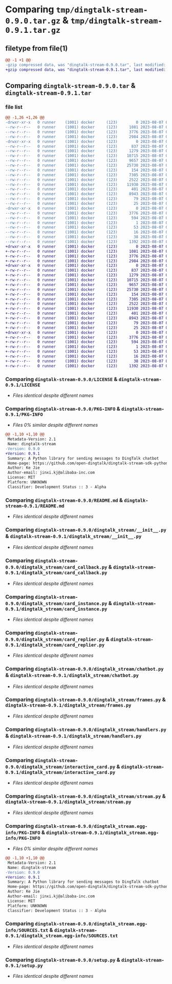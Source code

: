# Comparing `tmp/dingtalk-stream-0.9.0.tar.gz` & `tmp/dingtalk-stream-0.9.1.tar.gz`

## filetype from file(1)

```diff
@@ -1 +1 @@
-gzip compressed data, was "dingtalk-stream-0.9.0.tar", last modified: Mon Aug  7 09:04:46 2023, max compression
+gzip compressed data, was "dingtalk-stream-0.9.1.tar", last modified: Mon Aug  7 09:23:06 2023, max compression
```

## Comparing `dingtalk-stream-0.9.0.tar` & `dingtalk-stream-0.9.1.tar`

### file list

```diff
@@ -1,26 +1,26 @@
-drwxr-xr-x   0 runner    (1001) docker     (123)        0 2023-08-07 09:04:46.156772 dingtalk-stream-0.9.0/
--rw-r--r--   0 runner    (1001) docker     (123)     1081 2023-08-07 09:04:45.000000 dingtalk-stream-0.9.0/LICENSE
--rw-r--r--   0 runner    (1001) docker     (123)     3776 2023-08-07 09:04:46.156772 dingtalk-stream-0.9.0/PKG-INFO
--rw-r--r--   0 runner    (1001) docker     (123)     2984 2023-08-07 09:04:45.000000 dingtalk-stream-0.9.0/README.md
-drwxr-xr-x   0 runner    (1001) docker     (123)        0 2023-08-07 09:04:46.156772 dingtalk-stream-0.9.0/dingtalk_stream/
--rw-r--r--   0 runner    (1001) docker     (123)      837 2023-08-07 09:04:45.000000 dingtalk-stream-0.9.0/dingtalk_stream/__init__.py
--rw-r--r--   0 runner    (1001) docker     (123)     1279 2023-08-07 09:04:45.000000 dingtalk-stream-0.9.0/dingtalk_stream/card_callback.py
--rw-r--r--   0 runner    (1001) docker     (123)    10715 2023-08-07 09:04:45.000000 dingtalk-stream-0.9.0/dingtalk_stream/card_instance.py
--rw-r--r--   0 runner    (1001) docker     (123)     9657 2023-08-07 09:04:45.000000 dingtalk-stream-0.9.0/dingtalk_stream/card_replier.py
--rw-r--r--   0 runner    (1001) docker     (123)    25730 2023-08-07 09:04:45.000000 dingtalk-stream-0.9.0/dingtalk_stream/chatbot.py
--rw-r--r--   0 runner    (1001) docker     (123)      154 2023-08-07 09:04:45.000000 dingtalk-stream-0.9.0/dingtalk_stream/credential.py
--rw-r--r--   0 runner    (1001) docker     (123)     7305 2023-08-07 09:04:45.000000 dingtalk-stream-0.9.0/dingtalk_stream/frames.py
--rw-r--r--   0 runner    (1001) docker     (123)     2522 2023-08-07 09:04:45.000000 dingtalk-stream-0.9.0/dingtalk_stream/handlers.py
--rw-r--r--   0 runner    (1001) docker     (123)    11930 2023-08-07 09:04:45.000000 dingtalk-stream-0.9.0/dingtalk_stream/interactive_card.py
--rw-r--r--   0 runner    (1001) docker     (123)      401 2023-08-07 09:04:45.000000 dingtalk-stream-0.9.0/dingtalk_stream/log.py
--rw-r--r--   0 runner    (1001) docker     (123)     8943 2023-08-07 09:04:45.000000 dingtalk-stream-0.9.0/dingtalk_stream/stream.py
--rw-r--r--   0 runner    (1001) docker     (123)       79 2023-08-07 09:04:45.000000 dingtalk-stream-0.9.0/dingtalk_stream/utils.py
--rw-r--r--   0 runner    (1001) docker     (123)       25 2023-08-07 09:04:45.000000 dingtalk-stream-0.9.0/dingtalk_stream/version.py
-drwxr-xr-x   0 runner    (1001) docker     (123)        0 2023-08-07 09:04:46.156772 dingtalk-stream-0.9.0/dingtalk_stream.egg-info/
--rw-r--r--   0 runner    (1001) docker     (123)     3776 2023-08-07 09:04:46.000000 dingtalk-stream-0.9.0/dingtalk_stream.egg-info/PKG-INFO
--rw-r--r--   0 runner    (1001) docker     (123)      594 2023-08-07 09:04:46.000000 dingtalk-stream-0.9.0/dingtalk_stream.egg-info/SOURCES.txt
--rw-r--r--   0 runner    (1001) docker     (123)        1 2023-08-07 09:04:46.000000 dingtalk-stream-0.9.0/dingtalk_stream.egg-info/dependency_links.txt
--rw-r--r--   0 runner    (1001) docker     (123)       53 2023-08-07 09:04:46.000000 dingtalk-stream-0.9.0/dingtalk_stream.egg-info/requires.txt
--rw-r--r--   0 runner    (1001) docker     (123)       16 2023-08-07 09:04:46.000000 dingtalk-stream-0.9.0/dingtalk_stream.egg-info/top_level.txt
--rw-r--r--   0 runner    (1001) docker     (123)       38 2023-08-07 09:04:46.156772 dingtalk-stream-0.9.0/setup.cfg
--rw-r--r--   0 runner    (1001) docker     (123)     1392 2023-08-07 09:04:45.000000 dingtalk-stream-0.9.0/setup.py
+drwxr-xr-x   0 runner    (1001) docker     (123)        0 2023-08-07 09:23:06.203643 dingtalk-stream-0.9.1/
+-rw-r--r--   0 runner    (1001) docker     (123)     1081 2023-08-07 09:23:05.000000 dingtalk-stream-0.9.1/LICENSE
+-rw-r--r--   0 runner    (1001) docker     (123)     3776 2023-08-07 09:23:06.203643 dingtalk-stream-0.9.1/PKG-INFO
+-rw-r--r--   0 runner    (1001) docker     (123)     2984 2023-08-07 09:23:05.000000 dingtalk-stream-0.9.1/README.md
+drwxr-xr-x   0 runner    (1001) docker     (123)        0 2023-08-07 09:23:06.203643 dingtalk-stream-0.9.1/dingtalk_stream/
+-rw-r--r--   0 runner    (1001) docker     (123)      837 2023-08-07 09:23:05.000000 dingtalk-stream-0.9.1/dingtalk_stream/__init__.py
+-rw-r--r--   0 runner    (1001) docker     (123)     1279 2023-08-07 09:23:05.000000 dingtalk-stream-0.9.1/dingtalk_stream/card_callback.py
+-rw-r--r--   0 runner    (1001) docker     (123)    10715 2023-08-07 09:23:05.000000 dingtalk-stream-0.9.1/dingtalk_stream/card_instance.py
+-rw-r--r--   0 runner    (1001) docker     (123)     9657 2023-08-07 09:23:05.000000 dingtalk-stream-0.9.1/dingtalk_stream/card_replier.py
+-rw-r--r--   0 runner    (1001) docker     (123)    25730 2023-08-07 09:23:05.000000 dingtalk-stream-0.9.1/dingtalk_stream/chatbot.py
+-rw-r--r--   0 runner    (1001) docker     (123)      154 2023-08-07 09:23:05.000000 dingtalk-stream-0.9.1/dingtalk_stream/credential.py
+-rw-r--r--   0 runner    (1001) docker     (123)     7305 2023-08-07 09:23:05.000000 dingtalk-stream-0.9.1/dingtalk_stream/frames.py
+-rw-r--r--   0 runner    (1001) docker     (123)     2522 2023-08-07 09:23:05.000000 dingtalk-stream-0.9.1/dingtalk_stream/handlers.py
+-rw-r--r--   0 runner    (1001) docker     (123)    11930 2023-08-07 09:23:05.000000 dingtalk-stream-0.9.1/dingtalk_stream/interactive_card.py
+-rw-r--r--   0 runner    (1001) docker     (123)      401 2023-08-07 09:23:05.000000 dingtalk-stream-0.9.1/dingtalk_stream/log.py
+-rw-r--r--   0 runner    (1001) docker     (123)     8943 2023-08-07 09:23:05.000000 dingtalk-stream-0.9.1/dingtalk_stream/stream.py
+-rw-r--r--   0 runner    (1001) docker     (123)       79 2023-08-07 09:23:05.000000 dingtalk-stream-0.9.1/dingtalk_stream/utils.py
+-rw-r--r--   0 runner    (1001) docker     (123)       25 2023-08-07 09:23:05.000000 dingtalk-stream-0.9.1/dingtalk_stream/version.py
+drwxr-xr-x   0 runner    (1001) docker     (123)        0 2023-08-07 09:23:06.203643 dingtalk-stream-0.9.1/dingtalk_stream.egg-info/
+-rw-r--r--   0 runner    (1001) docker     (123)     3776 2023-08-07 09:23:06.000000 dingtalk-stream-0.9.1/dingtalk_stream.egg-info/PKG-INFO
+-rw-r--r--   0 runner    (1001) docker     (123)      594 2023-08-07 09:23:06.000000 dingtalk-stream-0.9.1/dingtalk_stream.egg-info/SOURCES.txt
+-rw-r--r--   0 runner    (1001) docker     (123)        1 2023-08-07 09:23:06.000000 dingtalk-stream-0.9.1/dingtalk_stream.egg-info/dependency_links.txt
+-rw-r--r--   0 runner    (1001) docker     (123)       53 2023-08-07 09:23:06.000000 dingtalk-stream-0.9.1/dingtalk_stream.egg-info/requires.txt
+-rw-r--r--   0 runner    (1001) docker     (123)       16 2023-08-07 09:23:06.000000 dingtalk-stream-0.9.1/dingtalk_stream.egg-info/top_level.txt
+-rw-r--r--   0 runner    (1001) docker     (123)       38 2023-08-07 09:23:06.203643 dingtalk-stream-0.9.1/setup.cfg
+-rw-r--r--   0 runner    (1001) docker     (123)     1392 2023-08-07 09:23:05.000000 dingtalk-stream-0.9.1/setup.py
```

### Comparing `dingtalk-stream-0.9.0/LICENSE` & `dingtalk-stream-0.9.1/LICENSE`

 * *Files identical despite different names*

### Comparing `dingtalk-stream-0.9.0/PKG-INFO` & `dingtalk-stream-0.9.1/PKG-INFO`

 * *Files 0% similar despite different names*

```diff
@@ -1,10 +1,10 @@
 Metadata-Version: 2.1
 Name: dingtalk-stream
-Version: 0.9.0
+Version: 0.9.1
 Summary: A Python library for sending messages to DingTalk chatbot
 Home-page: https://github.com/open-dingtalk/dingtalk-stream-sdk-python
 Author: Ke Jie
 Author-email: jinxi.kj@alibaba-inc.com
 License: MIT
 Platform: UNKNOWN
 Classifier: Development Status :: 3 - Alpha
```

### Comparing `dingtalk-stream-0.9.0/README.md` & `dingtalk-stream-0.9.1/README.md`

 * *Files identical despite different names*

### Comparing `dingtalk-stream-0.9.0/dingtalk_stream/__init__.py` & `dingtalk-stream-0.9.1/dingtalk_stream/__init__.py`

 * *Files identical despite different names*

### Comparing `dingtalk-stream-0.9.0/dingtalk_stream/card_callback.py` & `dingtalk-stream-0.9.1/dingtalk_stream/card_callback.py`

 * *Files identical despite different names*

### Comparing `dingtalk-stream-0.9.0/dingtalk_stream/card_instance.py` & `dingtalk-stream-0.9.1/dingtalk_stream/card_instance.py`

 * *Files identical despite different names*

### Comparing `dingtalk-stream-0.9.0/dingtalk_stream/card_replier.py` & `dingtalk-stream-0.9.1/dingtalk_stream/card_replier.py`

 * *Files identical despite different names*

### Comparing `dingtalk-stream-0.9.0/dingtalk_stream/chatbot.py` & `dingtalk-stream-0.9.1/dingtalk_stream/chatbot.py`

 * *Files identical despite different names*

### Comparing `dingtalk-stream-0.9.0/dingtalk_stream/frames.py` & `dingtalk-stream-0.9.1/dingtalk_stream/frames.py`

 * *Files identical despite different names*

### Comparing `dingtalk-stream-0.9.0/dingtalk_stream/handlers.py` & `dingtalk-stream-0.9.1/dingtalk_stream/handlers.py`

 * *Files identical despite different names*

### Comparing `dingtalk-stream-0.9.0/dingtalk_stream/interactive_card.py` & `dingtalk-stream-0.9.1/dingtalk_stream/interactive_card.py`

 * *Files identical despite different names*

### Comparing `dingtalk-stream-0.9.0/dingtalk_stream/stream.py` & `dingtalk-stream-0.9.1/dingtalk_stream/stream.py`

 * *Files identical despite different names*

### Comparing `dingtalk-stream-0.9.0/dingtalk_stream.egg-info/PKG-INFO` & `dingtalk-stream-0.9.1/dingtalk_stream.egg-info/PKG-INFO`

 * *Files 0% similar despite different names*

```diff
@@ -1,10 +1,10 @@
 Metadata-Version: 2.1
 Name: dingtalk-stream
-Version: 0.9.0
+Version: 0.9.1
 Summary: A Python library for sending messages to DingTalk chatbot
 Home-page: https://github.com/open-dingtalk/dingtalk-stream-sdk-python
 Author: Ke Jie
 Author-email: jinxi.kj@alibaba-inc.com
 License: MIT
 Platform: UNKNOWN
 Classifier: Development Status :: 3 - Alpha
```

### Comparing `dingtalk-stream-0.9.0/dingtalk_stream.egg-info/SOURCES.txt` & `dingtalk-stream-0.9.1/dingtalk_stream.egg-info/SOURCES.txt`

 * *Files identical despite different names*

### Comparing `dingtalk-stream-0.9.0/setup.py` & `dingtalk-stream-0.9.1/setup.py`

 * *Files identical despite different names*

